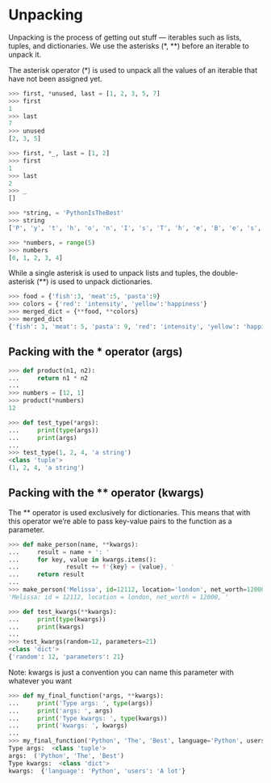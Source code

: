 # Unpacking

Unpacking is the process of getting out stuff — iterables such as lists, 
tuples, and dictionaries.
We use the asterisks (*, **) before an iterable to unpack it.

The asterisk operator (*) is used to unpack all the values of an iterable 
that have not been assigned yet.

```python
>>> first, *unused, last = [1, 2, 3, 5, 7]
>>> first
1
>>> last
7
>>> unused
[2, 3, 5]

>>> first, *_, last = [1, 2]
>>> first
1
>>> last
2
>>> _
[]

>>> *string, = 'PythonIsTheBest'
>>> string
['P', 'y', 't', 'h', 'o', 'n', 'I', 's', 'T', 'h', 'e', 'B', 'e', 's', 't']

>>> *numbers, = range(5)
>>> numbers
[0, 1, 2, 3, 4]
```

While a single asterisk is used to unpack lists and tuples, 
the double-asterisk (**) is used to unpack dictionaries.

```python
>>> food = {'fish':3, 'meat':5, 'pasta':9} 
>>> colors = {'red': 'intensity', 'yellow':'happiness'}
>>> merged_dict = {**food, **colors}
>>> merged_dict
{'fish': 3, 'meat': 5, 'pasta': 9, 'red': 'intensity', 'yellow': 'happiness'}
```

## Packing with the * operator (args)

```python
>>> def product(n1, n2):
...     return n1 * n2
... 
>>> numbers = [12, 1]
>>> product(*numbers)
12
```

```python
>>> def test_type(*args):
...     print(type(args))
...     print(args)
... 
>>> test_type(1, 2, 4, 'a string')
<class 'tuple'>
(1, 2, 4, 'a string')
```

## Packing with the ** operator (kwargs)

The ** operator is used exclusively for dictionaries. 
This means that with this operator we’re able to pass 
key-value pairs to the function as a parameter.

```python
>>> def make_person(name, **kwargs):
...     result = name + ': '
...     for key, value in kwargs.items():
...             result += f'{key} = {value}, '
...     return result
... 
>>> make_person('Melissa', id=12112, location='london', net_worth=12000)
'Melissa: id = 12112, location = london, net_worth = 12000, '

>>> def test_kwargs(**kwargs):
...     print(type(kwargs))
...     print(kwargs)
... 
>>> test_kwargs(random=12, parameters=21)
<class 'dict'>
{'random': 12, 'parameters': 21}
```

Note: kwargs is just a convention you can name this parameter 
with whatever you want

```python
>>> def my_final_function(*args, **kwargs):
...     print('Type args: ', type(args))
...     print('args: ', args)
...     print('Type kwargs: ', type(kwargs))
...     print('kwargs: ', kwargs)
... 
>>> my_final_function('Python', 'The', 'Best', language='Python', users='A lot')
Type args:  <class 'tuple'>
args:  ('Python', 'The', 'Best')
Type kwargs:  <class 'dict'>
kwargs:  {'language': 'Python', 'users': 'A lot'}
```

